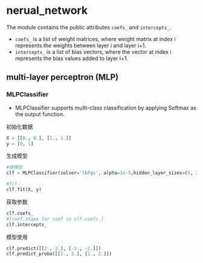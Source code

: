 # nerual_network

The module contains the public attributes `coefs_` and `intercepts_`.
- `coefs_` is a list of weight matrices, where weight matrix at index i represents the weights between layer i and layer i+1.
- `intercepts_` is a list of bias vectors, where the vector at index i represents the bias values added to layer i+1.





## multi-layer perceptron (MLP)

### MLPClassifier

- MLPClassifier supports multi-class classification by applying Softmax as the output function.

初始化数据
```py
X = [[0., 0.], [1., 1.]]
y = [0, 1]
```

生成模型
```py
#建模型
clf = MLPClassifier(solver='lbfgs', alpha=1e-5,hidden_layer_sizes=(5, 2), random_state=1)

#fit：
clf.fit(X, y)
```

获取参数
```py
clf.coefs_
#[coef.shape for coef in clf.coefs_]
clf.intercepts_
```

模型使用
```py
clf.predict([[2., 2.], [-1., -2.]])
clf.predict_proba([[2., 2.], [1., 2.]])
```
